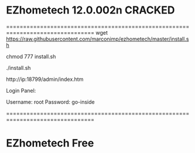 # EZhometech 12.0.002n CRACKED 
================================================================================
wget https://raw.githubusercontent.com/marconimp/ezhometech/master/install.sh

chmod 777 install.sh

./install.sh

http://ip:18799/admin/index.htm

Login Panel:

Username: root
Password: go-inside

================================================================================
# EZhometech Free

